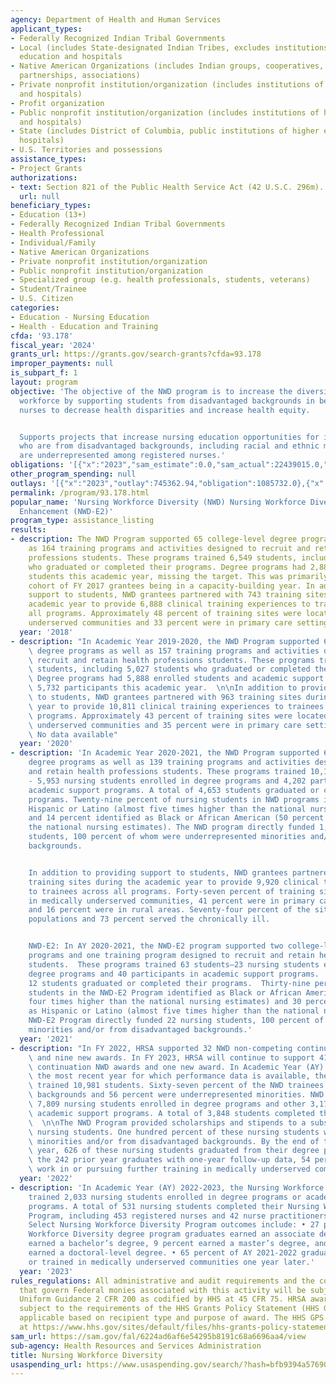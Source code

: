 ```yaml
---
agency: Department of Health and Human Services
applicant_types:
- Federally Recognized Indian Tribal Governments
- Local (includes State-designated Indian Tribes, excludes institutions of higher
  education and hospitals
- Native American Organizations (includes Indian groups, cooperatives, corporations,
  partnerships, associations)
- Private nonprofit institution/organization (includes institutions of higher education
  and hospitals)
- Profit organization
- Public nonprofit institution/organization (includes institutions of higher education
  and hospitals)
- State (includes District of Columbia, public institutions of higher education and
  hospitals)
- U.S. Territories and possessions
assistance_types:
- Project Grants
authorizations:
- text: Section 821 of the Public Health Service Act (42 U.S.C. 296m).
  url: null
beneficiary_types:
- Education (13+)
- Federally Recognized Indian Tribal Governments
- Health Professional
- Individual/Family
- Native American Organizations
- Private nonprofit institution/organization
- Public nonprofit institution/organization
- Specialized group (e.g. health professionals, students, veterans)
- Student/Trainee
- U.S. Citizen
categories:
- Education - Nursing Education
- Health - Education and Training
cfda: '93.178'
fiscal_year: '2024'
grants_url: https://grants.gov/search-grants?cfda=93.178
improper_payments: null
is_subpart_f: 1
layout: program
objective: 'The objective of the NWD program is to increase the diversity of the nursing
  workforce by supporting students from disadvantaged backgrounds in becoming registered
  nurses to decrease health disparities and increase health equity.


  Supports projects that increase nursing education opportunities for individuals
  who are from disadvantaged backgrounds, including racial and ethnic minorities that
  are underrepresented among registered nurses.'
obligations: '[{"x":"2023","sam_estimate":0.0,"sam_actual":22439015.0,"usa_spending_actual":21449307.49},{"x":"2024","sam_estimate":0.0,"sam_actual":22422863.0,"usa_spending_actual":21930089.75},{"x":"2025","sam_estimate":0.0,"sam_actual":24343000.0,"usa_spending_actual":-76562.22}]'
other_program_spending: null
outlays: '[{"x":"2023","outlay":745362.94,"obligation":1085732.0},{"x":"2024","outlay":297245.41,"obligation":632197.0},{"x":"2025","outlay":0.0,"obligation":0.0}]'
permalink: /program/93.178.html
popular_name: 'Nursing Workforce Diversity (NWD) Nursing Workforce Diversity: Eldercare
  Enhancement (NWD-E2)'
program_type: assistance_listing
results:
- description: The NWD Program supported 65 college-level degree programs as well
    as 164 training programs and activities designed to recruit and retain health
    professions students. These programs trained 6,549 students, including 2,886 students
    who graduated or completed their programs. Degree programs had 2,880 enrolled
    students this academic year, missing the target. This was primarily due to a new
    cohort of FY 2017 grantees being in a capacity-building year. In addition to providing
    support to students, NWD grantees partnered with 743 training sites during the
    academic year to provide 6,888 clinical training experiences to trainees across
    all programs. Approximately 48 percent of training sites were located in medically
    underserved communities and 33 percent were in primary care settings.
  year: '2018'
- description: "In Academic Year 2019-2020, the NWD Program supported 66 college-level\
    \ degree programs as well as 157 training programs and activities designed to\
    \ recruit and retain health professions students. These programs trained 11,620\
    \ students, including 5,027 students who graduated or completed their programs.\
    \ Degree programs had 5,888 enrolled students and academic support programs had\
    \ 5,732 participants this academic year.  \n\nIn addition to providing support\
    \ to students, NWD grantees partnered with 963 training sites during the academic\
    \ year to provide 10,811 clinical training experiences to trainees across all\
    \ programs. Approximately 43 percent of training sites were located in medically\
    \ underserved communities and 35 percent were in primary care settings.\nNWD-E2:\
    \ No data available"
  year: '2020'
- description: 'In Academic Year 2020-2021, the NWD Program supported 64 college-level
    degree programs as well as 139 training programs and activities designed to recruit
    and retain health professions students. These programs trained 10,155 students
    - 5,953 nursing students enrolled in degree programs and 4,202 participants in
    academic support programs. A total of 4,653 students graduated or completed their
    programs. Twenty-nine percent of nursing students in NWD programs identified as
    Hispanic or Latino (almost five times higher than the national nursing estimates)
    and 14 percent identified as Black or African American (50 percent higher than
    the national nursing estimates). The NWD program directly funded 1,603 nursing
    students, 100 percent of whom were underrepresented minorities and/or from disadvantaged
    backgrounds.


    In addition to providing support to students, NWD grantees partnered with 778
    training sites during the academic year to provide 9,920 clinical training experiences
    to trainees across all programs. Forty-seven percent of training sites were located
    in medically underserved communities, 41 percent were in primary care settings,
    and 16 percent were in rural areas. Seventy-four percent of the sites served elderly
    populations and 73 percent served the chronically ill.


    NWD-E2: In AY 2020-2021, the NWD-E2 program supported two college-level degree
    programs and one training program designed to recruit and retain health professions
    students.  These programs trained 63 students—23 nursing students enrolled in
    degree programs and 40 participants in academic support programs.  A total of
    12 students graduated or completed their programs.  Thirty-nine percent of nursing
    students in the NWD-E2 Program identified as Black or African American (almost
    four times higher than the national nursing estimates) and 30 percent identified
    as Hispanic or Latino (almost five times higher than the national nursing estimates).   The
    NWD-E2 Program directly funded 22 nursing students, 100 percent of whom were underrepresented
    minorities and/or from disadvantaged backgrounds.'
  year: '2021'
- description: "In FY 2022, HRSA supported 32 NWD non-competing continuation awards\
    \ and nine new awards. In FY 2023, HRSA will continue to support 41 non-competing\
    \ continuation NWD awards and one new award. In Academic Year (AY) 2021-2022,\
    \ the most recent year for which performance data is available, the NWD Program\
    \ trained 10,981 students. Sixty-seven percent of the NWD trainees were from disadvantaged\
    \ backgrounds and 56 percent were underrepresented minorities. NWD trainees included\
    \ 7,809 nursing students enrolled in degree programs and other 3,172 NWD trainees\
    \ academic support programs. A total of 3,848 students completed their NWD programs.\
    \  \n\nThe NWD Program provided scholarships and stipends to a subset of 1,210\
    \ nursing students. One hundred percent of these nursing students were underrepresented\
    \ minorities and/or from disadvantaged backgrounds. By the end of the academic\
    \ year, 626 of these nursing students graduated from their degree programs. Of\
    \ the 242 prior year graduates with one-year follow-up data, 54 percent currently\
    \ work in or pursuing further training in medically underserved communities."
  year: '2022'
- description: 'In Academic Year (AY) 2022-2023, the Nursing Workforce Diversity Program
    trained 2,033 nursing students enrolled in degree programs or academic support
    programs. A total of 531 nursing students completed their Nursing Workforce Diversity
    Program, including 453 registered nurses and 42 nurse practitioners, among others.
    Select Nursing Workforce Diversity Program outcomes include: • 27 percent of Nursing
    Workforce Diversity degree program graduates earned an associate degree, 57 percent
    earned a bachelor’s degree, 9 percent earned a master’s degree, and 7 percent
    earned a doctoral-level degree. • 65 percent of AY 2021-2022 graduates worked
    or trained in medically underserved communities one year later.'
  year: '2023'
rules_regulations: All administrative and audit requirements and the cost principles
  that govern Federal monies associated with this activity will be subject to the
  Uniform Guidance 2 CFR 200 as codified by HHS at 45 CFR 75. HRSA awards are also
  subject to the requirements of the HHS Grants Policy Statement (HHS GPS) that are
  applicable based on recipient type and purpose of award. The HHS GPS is available
  at https://www.hhs.gov/sites/default/files/hhs-grants-policy-statement-october-2024.pdf.
sam_url: https://sam.gov/fal/6224ad6af6e54295b8191c68a6696aa4/view
sub-agency: Health Resources and Services Administration
title: Nursing Workforce Diversity
usaspending_url: https://www.usaspending.gov/search/?hash=bfb9394a5769061cb121e56b2624e7ae
---
```


